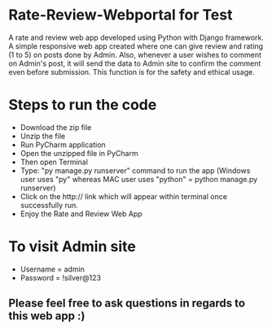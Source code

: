 # Rate-Review-Webportal for Test
A rate and review web app developed using Python with Django framework. A simple responsive web app created where one can give review and rating (1 to 5) on posts done by Admin. Also, whenever a user wishes to comment on Admin's post, it will send the data to Admin site to confirm the comment even before submission. This function is for the safety and ethical usage. 

# Steps to run the code
* Download the zip file
* Unzip the file
* Run PyCharm application
* Open the unzipped file in PyCharm
* Then open Terminal 
* Type: "py manage.py runserver" command to run the app (Windows user uses "py" whereas MAC user uses "python" = python manage.py runserver)
* Click on the http:// link which will appear within terminal once successfully run.
* Enjoy the Rate and Review Web App

# To visit Admin site
* Username = admin
* Password = !silver@123



## Please feel free to ask questions in regards to this web app  :)
